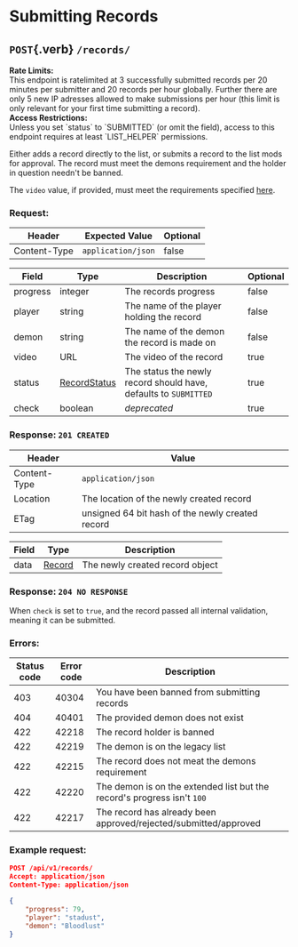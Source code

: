 <div class='panel fade js-scroll-anim' data-anim='fade'>

# Submitting Records

## `POST`{.verb} `/records/`

<div class='info-yellow'>
<b>Rate Limits:</b><br>
This endpoint is ratelimited at 3 successfully submitted records per 20 minutes per submitter and 20 records per hour globally. Further there are only 5 new IP adresses allowed to make submissions per hour (this limit is only relevant for your first time submitting a record).
</div>

<div class='info-yellow'>
<b>Access Restrictions:</b><br>
Unless you set `status` to `SUBMITTED` (or omit the field), access to this endpoint requires at least `LIST_HELPER` permissions.
</div>

Either adds a record directly to the list, or submits a record to the list mods for approval. The record must meet the demons requirement and the holder in question needn't be banned.

The `video` value, if provided, must meet the requirements specified [here](/documentation/#video).

### Request:

| Header       | Expected Value     | Optional |
| ------------ | ------------------ | -------- |
| Content-Type | `application/json` | false    |

| Field    | Type                                                  | Description                                                      | Optional |
| -------- | ----------------------------------------------------- | ---------------------------------------------------------------- | -------- |
| progress | integer                                               | The records progress                                             | false    |
| player   | string                                                | The name of the player holding the record                        | false    |
| demon    | string                                                | The name of the demon the record is made on                      | false    |
| video    | URL                                                   | The video of the record                                          | true     |
| status   | [RecordStatus](/documentation/objects/#record-status) | The status the newly record should have, defaults to `SUBMITTED` | true     |
| check    | boolean                                               | _deprecated_                                                     | true     |

### Response: `201 CREATED`

| Header       | Value                                            |
| ------------ | ------------------------------------------------ |
| Content-Type | `application/json`                               |
| Location     | The location of the newly created record         |
| ETag         | unsigned 64 bit hash of the newly created record |

| Field | Type                                     | Description                     |
| ----- | ---------------------------------------- | ------------------------------- |
| data  | [Record](/documentation/objects/#record) | The newly created record object |

### Response: `204 NO RESPONSE`

When `check` is set to `true`, and the record passed all internal validation, meaning it can be submitted.

### Errors:

| Status code | Error code | Description                                                             |
| ----------- | ---------- | ----------------------------------------------------------------------- |
| 403         | 40304      | You have been banned from submitting records                            |
| 404         | 40401      | The provided demon does not exist                                       |
| 422         | 42218      | The record holder is banned                                             |
| 422         | 42219      | The demon is on the legacy list                                         |
| 422         | 42215      | The record does not meat the demons requirement                         |
| 422         | 42220      | The demon is on the extended list but the record's progress isn't `100` |
| 422         | 42217      | The record has already been approved/rejected/submitted/approved        |

### Example request:

```json
POST /api/v1/records/
Accept: application/json
Content-Type: application/json

{
    "progress": 79,
    "player": "stadust",
    "demon": "Bloodlust"
}
```

</div>
